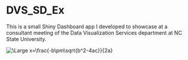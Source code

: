 # DVS_SD_Ex

This is a small Shiny Dashboard app I developed to showcase at a consultant meeting of the Data Visualization Services department at NC State University.

![\Large x=\frac{-b\pm\sqrt{b^2-4ac}}{2a}](https://latex.codecogs.com/svg.latex?\Large&space;x=\frac{-b\pm\sqrt{b^2-4ac}}{2a}) 
